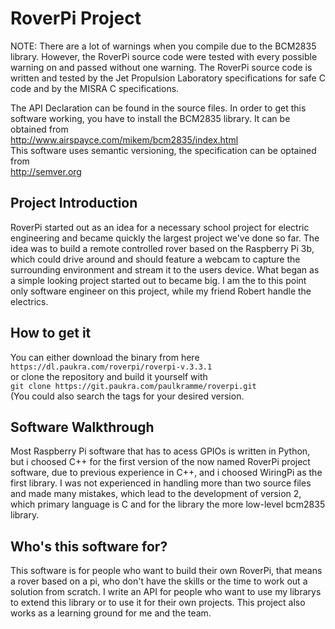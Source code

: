 # RoverPi Project
NOTE: There are a lot of warnings when you compile due to the BCM2835 library. However, the RoverPi source code were tested with every possible warning on and passed without one warning.
The RoverPi source code is written and tested by the Jet Propulsion Laboratory specifications for safe C code and by the MISRA C specifications. 

The API Declaration can be found in the source files.
In order to get this software working, you have to install the BCM2835 library. It can be obtained from  
http://www.airspayce.com/mikem/bcm2835/index.html  
This software uses semantic versioning, the specification can be optained from  
http://semver.org

## Project Introduction
RoverPi started out as an idea for a necessary school project for electric engineering and became quickly the largest project we've done so far. The idea was to build a remote controlled rover based on the Raspberry Pi 3b, which could drive around and should feature a webcam to capture the surrounding environment and stream it to the users device. What began as a simple looking project started out to became big. I am the to this point only software engineer on this project, while my friend Robert handle the electrics. 

## How to get it
You can either download the binary from here
`https://dl.paukra.com/roverpi/roverpi-v.3.3.1`  
or clone the repository and build it yourself with  
`git clone https://git.paukra.com/paulkramme/roverpi.git`  
(You could also search the tags for your desired version.

## Software Walkthrough
Most Raspberry Pi software that has to acess GPIOs is written in Python, but i choosed C++ for the first version of the now named RoverPi project software, due to previous experience in C++, and i choosed WiringPi as the first library. I was not experienced in handling more than two source files and made many mistakes, which lead to the development of version 2, which primary language is C and for the library the more low-level bcm2835 library.  

## Who's this software for?
This software is for people who want to build their own RoverPi, that means a rover based on a pi, who don't have the skills or the time to work out a solution from scratch. I write an API for people who want to use my librarys to extend this library or to use it for their own projects. This project also works as a learning ground for me and the team.
